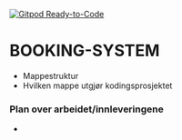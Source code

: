 [![Gitpod Ready-to-Code](https://img.shields.io/badge/Gitpod-Ready--to--Code-blue?logo=gitpod)](https://gitpod.idi.ntnu.no/#https://gitlab.stud.idi.ntnu.no/it1901/groups-2020/gr2052/gr2052) 


# BOOKING-SYSTEM
- Mappestruktur
- Hvilken mappe utgjør kodingsprosjektet

### Plan over arbeidet/innleveringene
- 
